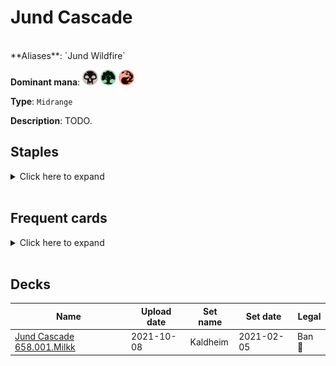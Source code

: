 <!-- This page is automatically generated by Myr: do not update it manually. Changes directly applied here will be lost. -->
# Jund Cascade
<br/>
**Aliases**: `Jund Wildfire`

**Dominant mana**: <img src="../resources/images/mana/B.png" width="25"/> <img src="../resources/images/mana/G.png" width="25"/> <img src="../resources/images/mana/R.png" width="25"/>

**Type**: `Midrange`

**Description**: TODO.

## **Staples**

<details>
  <summary>Click here to expand</summary>
</details><br/>

## **Frequent cards**

<details>
  <summary>Click here to expand</summary>
</details><br/>

## **Decks**

| Name | Upload date | Set name | Set date | Legal |
| -----| ----------- | -------- | -------- | ----- |
| [Jund Cascade 658.001.Milkk](https://www.mtggoldfish.com/deck/4351121) | 2021-10-08 | Kaldheim | 2021-02-05 | Ban 🔨 |


